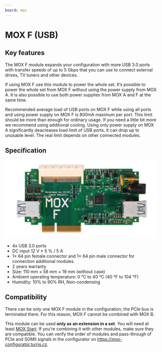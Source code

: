 ```yaml
---
board: mox
---
```

# MOX F (USB)

## Key features

The MOX F module expands your configuration with more USB 3.0 ports with transfer
speeds of up to 5 Gbps that you can use to connect external drives, TV tuners
and other devices.

If using MOX F use this module to power the whole set. It‘s possible to power the whole set from MOX F without using the power supply from MOX A. It is also possible to use both power supplies from MOX A and F at the same time.

Recommended average load of USB ports on MOX F while using all ports and
using power supply on MOX F is 800mA maximum per port. This limit should be
more than enough for ordinary usage. If you need a little bit more we recommend
using additional cooling. Using only power supply on MOX A significantly deacreases load limit of USB ports. It can drop up to unusable level. The real limit depends on other
connected modules.

## Specification

![Picture of the board](f.jpg)

* 4x USB 3.0 ports
* DC input 12 V ± 5 % / 5 A
* 1× 64 pin female connector and 1× 64 pin male connector for connection additional modules
* 2 years warranty
* Size: 110 mm × 58 mm × 19 mm (without case)
* Ambient operating temperature: 0 °C to 40 °C (40 °F to 104 °F)
* Humidity: 10% to 90% RH, Non-condensing

## Compatibility

There can be only one MOX F module in the configuration; the PCIe bus is
terminated there. For this reason, MOX F cannot be combined with MOX B.

This module can be used **only as an extension in a set**. You will need at
least [MOX Start](../sets/start.md). If you’re combining it with other
modules, make sure they are compatible. You can verify the order of modules and
pass-through of PCIe and SGMII signals in the configurator on
<https://mox-configurator.turris.cz>.

